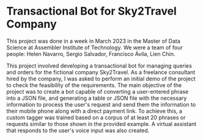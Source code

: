 # Transactional Bot for Sky2Travel Company

This project was done in a week in March 2023 in the Master of Data Science at Assembler Institute of Technology. We were a team of four people: Helen Navarro, Sergio Salvador, Francisco Ávila, Lien Chin.

This project involved developing a transactional bot for managing queries and orders for the fictional company Sky2Travel. As a freelance consultant hired by the company, I was asked to perform an initial demo of the project to check the feasibility of the requirements. The main objective of the project was to create a bot capable of converting a user-entered phrase into a JSON file, and generating a table or JSON file with the necessary information to process the user's request and send them the information to their mobile phone along with a direct payment link. To achieve this, a custom tagger was trained based on a corpus of at least 20 phrases or requests similar to those shown in the provided example. A virtual assistant that responds to the user's voice input was also created.
